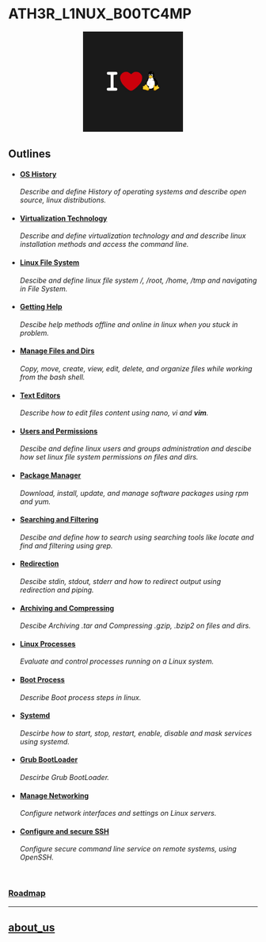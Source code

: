 # ATH3R_L1NUX_B00TC4MP

<div align="center">
  <img src="./assets/images/I_Love_Linux.jpg" width="40%">
</div>

## Outlines

- #### [OS History](./OS_History/README.md)

  _Describe and define History of operating systems and describe open source, linux distributions._

- #### [Virtualization Technology](./Virtualization_Technology/README.md)

  _Describe and define virtualization technology and and describe linux installation methods and access the command line._

- #### [Linux File System](./Linux_File_System/README.md)

  _Descibe and define linux file system /, /root, /home, /tmp and navigating in File System._

- #### [Getting Help](./Getting_Help/README.md)

  _Descibe help methods offline and online in linux when you stuck in problem._

- #### [Manage Files and Dirs](./Manage_Files_and_Dirs/README.md)

  _Copy, move, create, view, edit, delete, and organize files while working from the bash shell._

- #### [Text Editors](./Text_Editors/README.md)

  _Describe how to edit files content using nano, vi and **vim**._

- #### [Users and Permissions](./Users_and_Permissions/README.md)

  _Descibe and define linux users and groups administration and descibe how set linux file system permissions on files and dirs._

- #### [Package Manager](./Package_Manager/README.md)

  _Download, install, update, and manage software packages using rpm and yum._

- #### [Searching and Filtering](./Searching_and_Filtering/README.md)

  _Descibe and define how to search using searching tools like locate and find and filtering using grep._

- #### [Redirection](./Redirection/README.md)

  _Descibe stdin, stdout, stderr and how to redirect output using redirection and piping._

- #### [Archiving and Compressing](./Archiving_and_Compressing/README.md)

  _Descibe Archiving .tar and Compressing .gzip, .bzip2 on files and dirs._

- #### [Linux Processes](./Linux_Processes/README.md)

  _Evaluate and control processes running on a Linux system._

- #### [Boot Process](./Boot_Process/README.md)

  _Describe Boot process steps in linux._

- #### [Systemd](./Systemd/README.md)

  _Descirbe how to start, stop, restart, enable, disable and mask services using systemd._

- #### [Grub BootLoader](./Grub_BootLoader/README.md)

  _Descirbe Grub BootLoader._

- #### [Manage Networking](./Manage_Networking/README.md)

  _Configure network interfaces and settings on Linux servers._

- #### [Configure and secure SSH](./Configure_and_Secure_SSH/README.md)

  _Configure secure command line service on remote systems, using OpenSSH._

<br />

### [Roadmap](./Roadmap/README.md)

---

## [about_us](./about/README.md)

